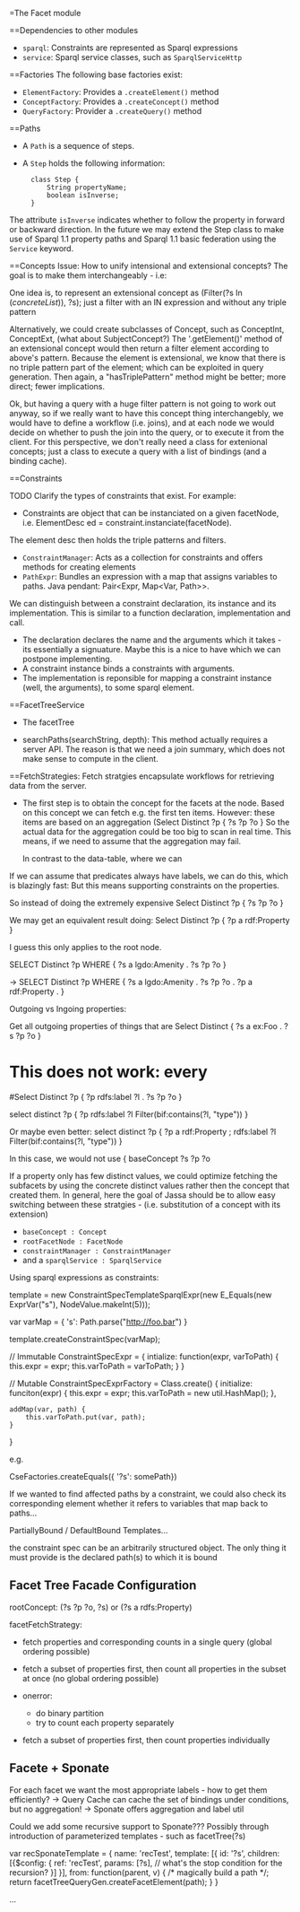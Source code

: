 =The Facet module

==Dependencies to other modules
* `sparql`: Constraints are represented as Sparql expressions
* `service`: Sparql service classes, such as `SparqlServiceHttp` 

==Factories
The following base factories exist:
* `ElementFactory`: Provides a `.createElement()` method
* `ConceptFactory`: Provides a `.createConcept()` method
* `QueryFactory`: Provider a `.createQuery()` method

==Paths
* A `Path` is a sequence of steps.
* A `Step` holds the following information:

        class Step {
        	String propertyName;
        	boolean isInverse;
        }  

The attribute `isInverse` indicates whether to follow the property in forward or backward direction.
In the future we may extend the Step class to make use of Sparql 1.1 property paths and
Sparql 1.1 basic federation using the `Service` keyword.


==Concepts
Issue: How to unify intensional and extensional concepts?
The goal is to make them interchangeably - i.e:


One idea is, to represent an extensional concept as
(Filter(?s In ($concreteList$)), ?s); just a filter with an IN expression and without any triple pattern


Alternatively, we could create subclasses of Concept, such as ConceptInt, ConceptExt, (what about SubjectConcept?)
The '.getElement()' method of an extensional concept would then return a filter element according to above's pattern.
Because the element is extensional, we know that there is no triple pattern part of the element; which can be exploited in query generation.
Then again, a "hasTriplePattern" method might be better; more direct; fewer implications.

Ok, but having a query with a huge filter pattern is not going to work out anyway, so if we really want
to have this concept thing interchangebly, we would have to define a workflow (i.e. joins),
and at each node we would decide on whether to push the join into the query, or to execute it from the client.
For this perspective, we don't really need a class for extenional concepts; just a class to execute a query
with a list of bindings (and a binding cache).


==Constraints

TODO Clarify the types of constraints that exist. For example:
* Constraints are object that can be instanciated on a given facetNode, i.e.
ElementDesc ed = constraint.instanciate(facetNode).

The element desc then holds the triple patterns and filters.


* `ConstraintManager`: Acts as a collection for constraints and offers methods for creating elements
* `PathExpr`:  Bundles an expression with a map that assigns variables to paths. Java pendant: Pair<Expr, Map<Var, Path>>.


We can distinguish between a constraint declaration, its instance and its implementation.
This is similar to a function declaration, implementation and call.

* The declaration declares the name and the arguments which it takes - its essentially a signuature. Maybe this is a nice to have which we can postpone implementing.
* A constraint instance binds a constraints with arguments.
* The implementation is reponsible for mapping a constraint instance (well, the arguments), to some sparql element. 






==FacetTreeService
* The facetTree 


* searchPaths(searchString, depth): This method actually requires a server API. The reason is that we need a
join summary, which does not make sense to compute in the client.








==FetchStrategies:
Fetch stratgies encapsulate workflows for retrieving data from the server.

* The first step is to obtain the concept for the facets at the node.
  Based on this concept we can fetch e.g. the first ten items. However:
  these items are based on an aggregation (Select Distinct ?p { ?s ?p ?o }
  So the actual data for the aggregation could be too big to scan in real time.
  This means, if we need to assume that the aggregation may fail.
   
  In contrast to the data-table, where we can 

If we can assume that predicates always have labels, we can do this, which is blazingly fast:
But this means supporting constraints on the properties.

So instead of doing the extremely expensive
Select Distinct ?p { ?s ?p ?o }

We may get an equivalent result doing:
Select Distinct ?p { ?p a rdf:Property }

I guess this only applies to the root node.


SELECT Distinct ?p WHERE {
  ?s a lgdo:Amenity .
  ?s ?p ?o
}

->
SELECT Distinct ?p WHERE {
  ?s a lgdo:Amenity .
  ?s ?p ?o .
  ?p a rdf:Property .
}



Outgoing vs Ingoing properties:

Get all outgoing properties of things that are 
Select Distinct { ?s a ex:Foo . ?s ?p ?o }



# This does not work: every
#Select Distinct ?p { ?p rdfs:label ?l . ?s ?p ?o }


select distinct ?p { ?p rdfs:label ?l Filter(bif:contains(?l, "type")) }

Or maybe even better:
select distinct ?p { ?p a rdf:Property ; rdfs:label ?l Filter(bif:contains(?l, "type")) }


In this case, we would not use { baseConcept ?s ?p ?o
  

If a property only has few distinct values, we could optimize fetching the subfacets by
using the concrete distinct values rather then the concept that created them.
In general, here the goal of Jassa should be to allow easy switching between these stratgies -
(i.e. substitution of a concept with its extension)
  

   * `baseConcept : Concept`
 * `rootFacetNode : FacetNode`
 * `constraintManager : ConstraintManager`
 * and a `sparqlService : SparqlService`
 



 
Using sparql expressions as constraints:

template = new ConstraintSpecTemplateSparqlExpr(new E_Equals(new ExprVar("s"), NodeValue.makeInt(5))); 

var varMap = {
	's': Path.parse("http://foo.bar")
}

template.createConstraintSpec(varMap);


// Immutable
ConstraintSpecExpr = {
	intialize: function(expr, varToPath) {
	    this.expr = expr;
	    this.varToPath = varToPath;
	}
}

// Mutable
ConstraintSpecExprFactory = Class.create() {
	initialize: funciton(expr) {
		this.expr = expr;
		this.varToPath = new util.HashMap();
	},
	
	addMap(var, path) {
	    this.varToPath.put(var, path);
	}
}

e.g.

CseFactories.createEquals({ '?s': somePath})
 


If we wanted to find affected paths by a constraint, we could also check its corresponding element
whether it refers to variables that map back to paths...


PartiallyBound / DefaultBound Templates...


the constraint spec can be an arbitrarily structured object.
The only thing it must provide is the declared path(s) to which it is bound


## Facet Tree Facade Configuration
rootConcept: (?s ?p ?o, ?s) or (?s a rdfs:Property)

facetFetchStrategy:
- fetch properties and corresponding counts in a single query (global ordering possible)

- fetch a subset of properties first, then count all properties in the subset at once (no global ordering possible)
- onerror:
    - do binary partition
    - try to count each property separately
- fetch a subset of properties first, then count properties individually


## Facete + Sponate
For each facet we want the most appropriate labels - how to get them efficiently?
 -> Query Cache can cache the set of bindings under conditions, but no aggregation!
 -> Sponate offers aggregation and label util
 
Could we add some recursive support to Sponate???
Possibly through introduction of parameterized templates - such as facetTree(?s)

var recSponateTemplate = {
	name: 'recTest',
	template: [{
	    id: '?s',
	    children: [{$config: {
	    	ref: 'recTest',
	    	params: [?s],
	    	// what's the stop condition for the recursion?
	    }]
	}],
	from: function(parent, v) { /* magically build a path */; return facetTreeQueryGen.createFacetElement(path); }
}

...




 
 
 
 